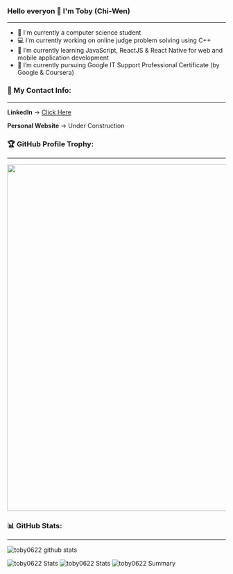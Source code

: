 ### Hello everyon 👋 I'm Toby (Chi-Wen)

---

- 📖 I'm currently a computer science student
- 💻 I'm currently working on online judge problem solving using C++
- 🌱 I’m currently learning JavaScript, ReactJS & React Native for web and mobile application development
- 🌱 I’m currently pursuing Google IT Support Professional Certificate (by Google & Coursera)

### 📱 My Contact Info:

---

__LinkedIn__ -> [Click Here](https://www.linkedin.com/in/%E7%A5%BA%E6%96%87-%E9%84%A7-9b50a1188/)

__Personal Website__ -> Under Construction

### 🏆 GitHub Profile Trophy:

---

<a href="https://github.com/ryo-ma/github-profile-trophy">
  <img width=800 src="https://github-profile-trophy.vercel.app/?username=toby0622&column=8&theme=radical&no-frame=true&no-bg=true"/>
</a>

### 📊 GitHub Stats:

---

![toby0622 github stats](https://github-readme-stats.vercel.app/api?username=toby0622&theme=radical&show_icons=true&count_private=true)

![toby0622 Stats](https://github-profile-summary-cards.vercel.app/api/cards/repos-per-language?username=toby0622&theme=solarized_dark)
![toby0622 Stats](https://github-profile-summary-cards.vercel.app/api/cards/most-commit-language?username=toby0622&theme=solarized_dark)
![toby0622 Summary](https://github-profile-summary-cards.vercel.app/api/cards/profile-details?username=toby0622&theme=solarized_dark)
